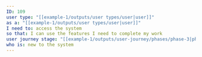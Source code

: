 ```yaml
---
ID: 109
user type: "[[example-1/outputs/user types/user|user]]"
as a: "[[example-1/outputs/user types/user|user]]"
I need to: access the system
so that: I can use the features I need to complete my work
user journey stage: "[[example-1/outputs/user-journey/phases/phase-3|phase-3]]"
who is: new to the system
---
```

